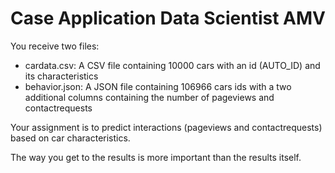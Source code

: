 # Case Application Data Scientist AMV

You receive two files:
- cardata.csv: A CSV file containing 10000 cars with an id (AUTO_ID) and its characteristics
- behavior.json: A JSON file containing 106966 cars ids with a two additional columns containing the number of pageviews and contactrequests

Your assignment is to predict interactions (pageviews and contactrequests) based on car characteristics. 

The way you get to the results is more important than the results itself.